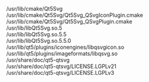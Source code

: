 /usr/lib/cmake/Qt5Svg  
/usr/lib/cmake/Qt5Svg/Qt5Svg\_QSvgIconPlugin.cmake  
/usr/lib/cmake/Qt5Svg/Qt5Svg\_QSvgPlugin.cmake  
/usr/lib/libQt5Svg.so.5  
/usr/lib/libQt5Svg.so.5.5  
/usr/lib/libQt5Svg.so.5.5.0  
/usr/lib/qt5/plugins/iconengines/libqsvgicon.so  
/usr/lib/qt5/plugins/imageformats/libqsvg.so  
/usr/share/doc/qt5-qtsvg  
/usr/share/doc/qt5-qtsvg/LICENSE.LGPLv21  
/usr/share/doc/qt5-qtsvg/LICENSE.LGPLv3  
